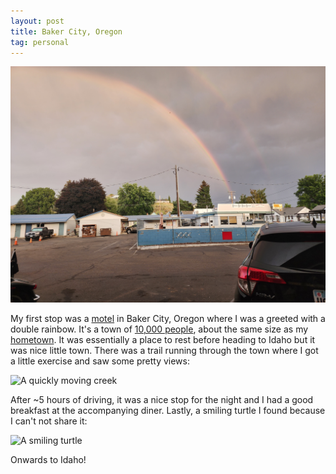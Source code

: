 ```yaml
---
layout: post
title: Baker City, Oregon
tag: personal
---
```


![Double rainbow picture](/blog/assets/20230709_200150.jpg)

My first stop was a [motel](https://www.oregontrailmotelrestaurant.com) in Baker City, Oregon where I was a greeted with a double rainbow. It's a town of [10,000 people](https://en.wikipedia.org/wiki/Baker_City,_Oregon), about the same size as my [hometown](https://en.wikipedia.org/wiki/Mountain_Home,_Arkansas). It was essentially a place to rest before heading to Idaho but it was nice little town. There was a trail running through the town where I got a little exercise and saw some pretty views:

![A quickly moving creek](/blog/assets/20230709_192931.jpg)

After ~5 hours of driving, it was a nice stop for the night and I had a good breakfast at the accompanying diner. Lastly, a smiling turtle I found because I can't not share it:

![A smiling turtle](/blog/assets/20230709_195301.jpg)

Onwards to Idaho!
